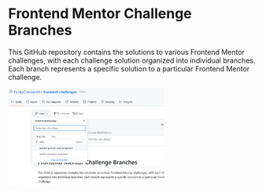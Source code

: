 # Frontend Mentor Challenge Branches

This GitHub repository contains the solutions to various Frontend Mentor challenges, with each challenge solution organized into individual branches. Each branch represents a specific solution to a particular Frontend Mentor challenge.
<div>
<img src="./branch-example.png" height=200>
  </div>
